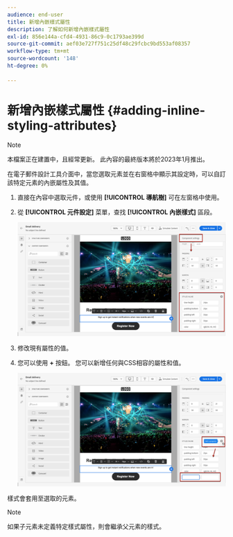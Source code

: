```yaml
---
audience: end-user
title: 新增內嵌樣式屬性
description: 了解如何新增內嵌樣式屬性
exl-id: 856e144a-cfd4-4931-86c9-0c1793ae399d
source-git-commit: aef03e727f751c25df48c29fcbc9bd553af08357
workflow-type: tm+mt
source-wordcount: '148'
ht-degree: 0%

---
```


# 新增內嵌樣式屬性 {#adding-inline-styling-attributes}

>[!NOTE]
>
>本檔案正在建置中，且經常更新。 此內容的最終版本將於2023年1月推出。

在電子郵件設計工具介面中，當您選取元素並在右窗格中顯示其設定時，可以自訂該特定元素的內嵌屬性及其值。

1. 直接在內容中選取元件，或使用 **[!UICONTROL 導航樹]** 可在左窗格中使用。

1. 從 **[!UICONTROL 元件設定]** 菜單，查找 **[!UICONTROL 內嵌樣式]** 區段。

   ![](assets/styles_1.png)

1. 修改現有屬性的值。

1. 您可以使用 **+** 按鈕。 您可以新增任何與CSS相容的屬性和值。

   ![](assets/styles_2.png)

樣式會套用至選取的元素。

>[!NOTE]
>
>如果子元素未定義特定樣式屬性，則會繼承父元素的樣式。

